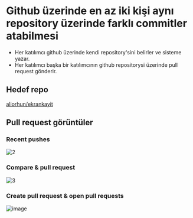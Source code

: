 # Github üzerinde en az iki kişi aynı repository üzerinde farklı commitler atabilmesi

- Her katılımcı github üzerinde kendi repository'sini belirler ve sisteme yazar.
- Her katılımcı başka bir katılımcının github repositorysi üzerinde pull request gönderir.

## Hedef repo
[aliorhun/ekrankayit](https://github.com/aliorhun/ekrankayit)

## Pull request görüntüler

### Recent pushes
![2](https://user-images.githubusercontent.com/71611710/209151044-0d066e58-ad25-4611-a85b-e35ac19d5cfa.png)

### Compare & pull request
![3](https://user-images.githubusercontent.com/71611710/209151279-c61de96b-2a95-4c35-9abb-257c2124bee6.png)

### Create pull request & open pull requests
![image](https://user-images.githubusercontent.com/71611710/209152157-4c6db48d-a24b-44e0-8575-fbf8830a5cab.png)
